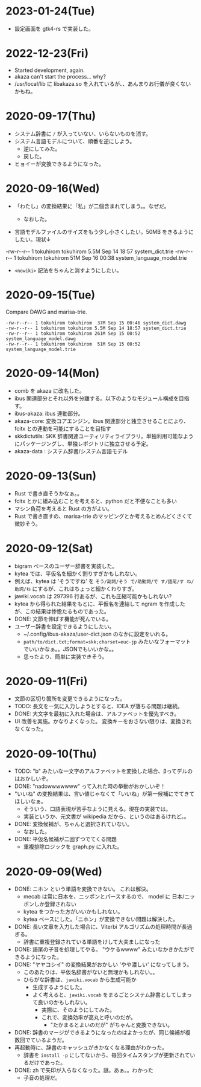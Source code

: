 # 2023-01-24(Tue)

* 設定画面を gtk4-rs で実装した。

# 2022-12-23(Fri)

 * Started development, again.
 * akaza can't start the process... why?
 * /usr/local/lib に libakaza.so を入れているが、、あんまりお行儀が良くないかもね。

# 2020-09-17(Thu)

 * システム辞書に `/` が入っていない、いらないものを消す。
 * システム言語モデルについて、順番を逆にしよう。
   * 逆にしてみた。
   * 戻した。
 * ヒョイーが変換できるようになった。

# 2020-09-16(Wed)

 * 「わたし」の変換結果に「私」が二個含まれてしまう。。なぜだ。
   * なおした。

* 言語モデルファイルのサイズをもう少し小さくしたい。50MB をきるようにしたい。現状↓

-rw-r--r-- 1 tokuhirom tokuhirom 5.5M Sep 14 18:57 system_dict.trie
-rw-r--r-- 1 tokuhirom tokuhirom  51M Sep 16 00:38 system_language_model.trie

 * `<nowiki>` 記法をちゃんと消すようにしたい。

# 2020-09-15(Tue)

Compare DAWG and marisa-trie.

    -rw-r--r-- 1 tokuhirom tokuhirom  37M Sep 15 00:46 system_dict.dawg
    -rw-r--r-- 1 tokuhirom tokuhirom 5.5M Sep 14 18:57 system_dict.trie
    -rw-r--r-- 1 tokuhirom tokuhirom 261M Sep 15 00:52 system_language_model.dawg
    -rw-r--r-- 1 tokuhirom tokuhirom  51M Sep 15 00:52 system_language_model.trie

# 2020-09-14(Mon)

* comb を akaza に改名した。
* ibus 関連部分とそれ以外を分離する。以下のようなモジュール構成を目指す。
 * ibus-akaza: ibus 連動部分。
 * akaza-core: 変換コアエンジン。ibus 関連部分と独立させることにより、fcitx との連動を可能にすることを目指す
 * skkdictutils: SKK 辞書関連ユーティリティライブラリ。単独利用可能なようにパッケージングし、単独レポジトリに独立させる予定。
 * akaza-data : システム辞書/システム言語モデル

# 2020-09-13(Sun)

* Rust で書き直そうかなぁ。。
 * fcitx とかに組み込むことを考えると、python だと不便なことも多い
 * マシン負荷を考えると Rust の方がよい。
* Rust で書き直すの、marisa-trie のマッピングとか考えるとめんどくさくて微妙そう。

# 2020-09-12(Sat)

* bigram ベースのユーザー辞書を実装した。
* kytea では、平仮名を細かく割りすぎかもしれない。
 * 例えば、kytea は 'そうですね' を `そう/副詞/そう で/助動詞/で す/語尾/す ね/助詞/ね` にするが、これはちょっと細かくわりすぎ。
 * jawiki.vocab は 297396 行あるが、これも圧縮可能かもしれない?
 * kytea から得られた結果をもとに、平仮名を連結して ngram を作成したが、この結果は惨憺たるものであった。
* DONE: 文節を伸ばす機能が死んでいる。
* ユーザー辞書を設定できるようにしたい。
  * ~/.config/ibus-akaza/user-dict.json のなかに設定をいれる。
  * `path/to/dict.txt;format=skk;charset=euc-jp` みたいなフォーマットでいいかなぁ。。JSONでもいいかな。。
  * 思ったより、簡単に実装できそう。

# 2020-09-11(Fri)

* 文節の区切り箇所を変更できるようになった。
* TODO: 長文を一気に入力しようとすると、IDEA が落ちる問題は継続。
* DONE: 大文字を最初に入れた場合は、アルファベットを優先すべき。
* UI 改善を実施。かなりよくなった。 変換キーをおさない限りは、変換されなくなった。

# 2020-09-10(Thu)

* TODO: "b" みたいな一文字のアルファベットを変換した場合、βってデルのはおかしいぞ。
* DONE: "nadowwwwwww" って入れた時の挙動がおかしいぞ！
* "いいね" の変換結果は、言い値じゃなくて「いいね」が第一候補にでてきてほしいなぁ。
  * そういう、口語表現が苦手なように見える。現在の実装では。
  * 実装というか、元文書が wikipedia だから、というのはあるけれど。。
* DONE: 変換候補が、ちゃんと選択されていない。
  * なおした。
* DONE: 平仮名候補が二回ずつでてくる問題
  * 重複排除ロジックを graph.py に入れた。

# 2020-09-09(Wed)

 * DONE: ニホン という単語を変換できない。 これは解決。
   * mecab は常に日本を、ニッポンとパースするので、 model に 日本/ニッポンしか登録されない
   * kytea をつかった方がいいかもしれない。
    * kytea ベースにした。「ニホン」が変換できない問題は解決した。
* DONE: 長い文章を入力した場合に、Viterbi アルゴリズムの処理時間が長過ぎる。
  * 辞書に重複登録されている単語をけして大夫ましになった
* DONE: 語尾の子音を処理してやる。 "ウケるwwww" みたいなかきかたができるようになった。
* DONE: "ヤヤコシイ" の変換結果がおかしい 'やや濃しい' になってしまう。
  * このあたりは、平仮名辞書がないと無理かもしれない。。
  * ひらがな辞書は、`jawiki.vocab` から生成可能か
    * 生成するようにした。
    * よく考えると、`jawiki.vocab` をまるごとシステム辞書としてしまって良いのかもしれない。
      * 実際に、そのようにしてみた。
      * これで、変換効率が高丸と呼いのだが。
        * "たかまるとよいのだが" がちゃんと変換できない。
* DONE: 辞書のマージができるようになったのはよかったが、同じ候補が複数回でているようだ。
* 再起動時に、辞書のキャッシュがきかなくなる理由がわかった。
  * 辞書を `install -p` にしてないから、毎回タイムスタンプが更新されているだけであった。
* DONE: zh で矢印が入らなくなった。謎。あぁ。。わかった
  * 子音の処理だ。

